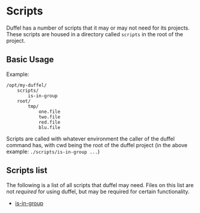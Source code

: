 # Scripts

Duffel has a number of scripts that it may or may not need for its projects.
These scripts are housed in a directory called `scripts` in the root of the
project.

## Basic Usage

Example:

```
/opt/my-duffel/
    scripts/
        is-in-group
    root/
        tmp/
            one.file
            two.file
            red.file
            blu.file
```

Scripts are called with whatever environment the caller of the duffel command
has, with cwd being the root of the duffel project (in the above example:
`./scripts/is-in-group ...`)

## Scripts list

The following is a list of all scripts that duffel may need. Files on this list
are not *required* for using duffel, but may be required for certain
functionality.

* [is-in-group](is-in-group.md)
